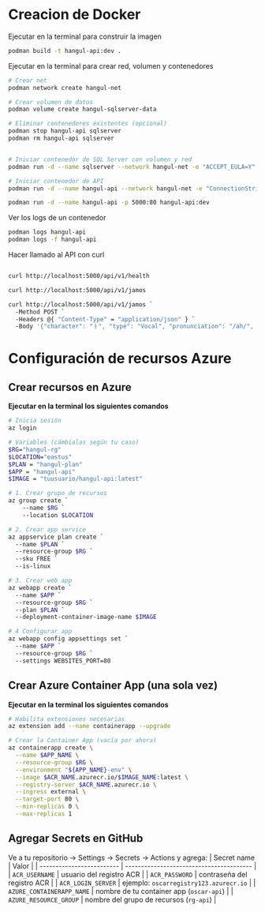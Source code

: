 # Creacion de Docker

Ejecutar en la terminal para construir la imagen

```bash
podman build -t hangul-api:dev .
```

Ejecutar en la terminal para crear red, volumen y contenedores

```bash
# Crear net
podman network create hangul-net

# Crear volumen de datos
podman volume create hangul-sqlserver-data

# Eliminar contenedores existentes (opcional)
podman stop hangul-api sqlserver
podman rm hangul-api sqlserver


# Iniciar contenedor de SQL Server con volumen y red
podman run -d --name sqlserver --network hangul-net -e "ACCEPT_EULA=Y" -e "SA_PASSWORD=admin123!" -v hangul-sqlserver-data:/var/opt/mssql -p 1433:1433 mcr.microsoft.com/mssql/server:2022-latest

# Iniciar contenedor de API
podman run -d --name hangul-api --network hangul-net -e "ConnectionStrings__DefaultConnection=Server=sqlserver,1433;Database=hangul-db;User Id=sa;Password=admin123!;MultipleActiveResultSets=true;TrustServerCertificate=true" -e "ASPNETCORE_URLS=http://0.0.0.0:8080" -p 5000:8080 hangul-api:dev

podman run -d --name hangul-api -p 5000:80 hangul-api:dev
```

Ver los logs de un contenedor

```bash
podman logs hangul-api
podman logs -f hangul-api
```

Hacer llamado al API con curl

```bash

curl http://localhost:5000/api/v1/health

curl http://localhost:5000/api/v1/jamos

curl http://localhost:5000/api/v1/jamos `
  -Method POST `
  -Headers @{ "Content-Type" = "application/json" } `
  -Body '{"character": "ㅏ", "type": "Vocal", "pronunciation": "/ah/", "characterRomaji": "a", "name": "아", "nameRomaji": "a" }'

```

# Configuración de recursos Azure

## Crear recursos en Azure

**Ejecutar en la terminal los siguientes comandos**

```bash
# Inicia sesión
az login

# Variables (cámbialas según tu caso)
$RG="hangul-rg"
$LOCATION="eastus"
$PLAN = "hangul-plan"
$APP = "hangul-api"
$IMAGE = "tuusuario/hangul-api:latest"

# 1. Crear grupo de recursos
az group create `
    --name $RG `
    --location $LOCATION

# 2. Crear app service
az appservice plan create `
  --name $PLAN `
  --resource-group $RG `
  --sku FREE `
  --is-linux

# 3. Crear web app
az webapp create `
  --name $APP `
  --resource-group $RG `
  --plan $PLAN `
  --deployment-container-image-name $IMAGE

# 4 Configurar app
az webapp config appsettings set `
  --name $APP `
  --resource-group $RG `
  --settings WEBSITES_PORT=80
```

## Crear Azure Container App (una sola vez)

**Ejecutar en la terminal los siguientes comandos**

```bash
# Habilita extensiones necesarias
az extension add --name containerapp --upgrade

# Crear la Container App (vacía por ahora)
az containerapp create \
  --name $APP_NAME \
  --resource-group $RG \
  --environment "${APP_NAME}-env" \
  --image $ACR_NAME.azurecr.io/$IMAGE_NAME:latest \
  --registry-server $ACR_NAME.azurecr.io \
  --ingress external \
  --target-port 80 \
  --min-replicas 0 \
  --max-replicas 1
```

## Agregar Secrets en GitHub

Ve a tu repositorio → Settings → Secrets → Actions y agrega:
| Secret name | Valor |
| ------------------------- | ---------------------------------------- |
| `ACR_USERNAME` | usuario del registro ACR |
| `ACR_PASSWORD` | contraseña del registro ACR |
| `ACR_LOGIN_SERVER` | ejemplo: `oscarregistry123.azurecr.io` |
| `AZURE_CONTAINERAPP_NAME` | nombre de tu container app (`oscar-api`) |
| `AZURE_RESOURCE_GROUP` | nombre del grupo de recursos (`rg-api`) |
